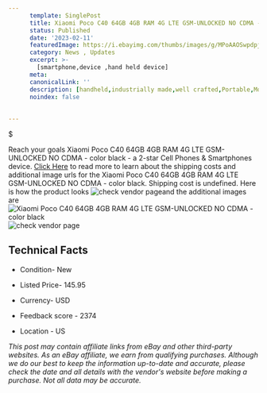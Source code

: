 ```yaml
---
      template: SinglePost
      title: Xiaomi Poco C40 64GB 4GB RAM 4G LTE GSM-UNLOCKED NO CDMA - color black
      status: Published
      date: '2023-02-11'
      featuredImage: https://i.ebayimg.com/thumbs/images/g/MPoAAOSwpdpjyHdD/s-l225.jpg
      category: News , Updates
      excerpt: >-
        [smartphone,device ,hand held device]
      meta:
      canonicalLink: ''
      description: [handheld,industrially made,well crafted,Portable,Mobile,Compact,Convenient,Lightweight,Maneuverable,Man-portable,Miniature,Carriable,Hand-held,Light,Holdable,Transportable,Mobile device,Pocket-sized,On-the-go,Wireless,Cordless,Compact size,Convenient size, smartphone,device ,hand held device]
      noindex: false
      
        
---
```

$

Reach your goals Xiaomi Poco C40 64GB 4GB RAM 4G LTE GSM-UNLOCKED NO CDMA - color black - a 2-star Cell Phones & Smartphones device. [Click Here](https://www.ebay.com/itm/275631339878?hash=item402ce87966%3Ag%3AMPoAAOSwpdpjyHdD&mkevt=1&mkcid=1&mkrid=711-53200-19255-0&campid=%253CePNCampaignId%253E&customid=%253CreferenceId%253E&toolid=10049) to read more to learn about the shipping costs and additional image urls for the Xiaomi Poco C40 64GB 4GB RAM 4G LTE GSM-UNLOCKED NO CDMA - color black. Shipping cost is undefined. Here is how the product looks ![check vendor page](https://i.ebayimg.com/thumbs/images/g/MPoAAOSwpdpjyHdD/s-l225.jpg)and the additional images are![Xiaomi Poco C40 64GB 4GB RAM 4G LTE GSM-UNLOCKED NO CDMA - color black](https://i.ebayimg.com/images/g/MPoAAOSwpdpjyHdD/s-l960.jpg)![check vendor page](https://origin-galleryplus.ebayimg.com/ws/web/275631339878_2_0_1/225x225.jpg,https://origin-galleryplus.ebayimg.com/ws/web/275631339878_3_0_1/225x225.jpg,https://origin-galleryplus.ebayimg.com/ws/web/275631339878_4_0_1/225x225.jpg,https://origin-galleryplus.ebayimg.com/ws/web/275631339878_5_0_1/225x225.jpg)



 ## Technical Facts 



     
      

 - Condition- New 


      

 - Listed Price- 145.95 


      

 - Currency- USD 


      

 - Feedback score - 2374 


      

 - Location - US 


      
      

 *_This post may contain affiliate links from eBay and other third-party websites. As an eBay affiliate, we earn from qualifying purchases. Although we do our best to keep the information up-to-date and accurate, please check the date and all details with the vendor's website before making a purchase. Not all data may be accurate._*






